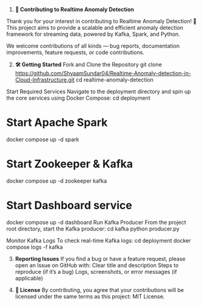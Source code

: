 1. **🤝 Contributing to Realtime Anomaly Detection**

Thank you for your interest in contributing to Realtime Anomaly Detection! 🚀
This project aims to provide a scalable and efficient anomaly detection framework for streaming data, powered by Kafka, Spark, and Python.

We welcome contributions of all kinds — bug reports, documentation improvements, feature requests, or code contributions.

2. **🛠️ Getting Started**
Fork and Clone the Repository
git clone https://github.com/ShyaamSundar04/Realtime-Anomaly-detection-in-Cloud-Infrastructure.git
cd realtime-anomaly-detection

Start Required Services
Navigate to the deployment directory and spin up the core services using Docker Compose:
cd deployment
# Start Apache Spark
docker compose up -d spark
# Start Zookeeper & Kafka
docker compose up -d zookeeper kafka
# Start Dashboard service
docker compose up -d dashboard
Run Kafka Producer
From the project root directory, start the Kafka producer:
cd kafka
python producer.py

Monitor Kafka Logs
To check real-time Kafka logs:
cd deployment
docker compose logs -f kafka

3. **Reporting Issues**
If you find a bug or have a feature request, please open an Issue on GitHub with:
Clear title and description
Steps to reproduce (if it’s a bug)
Logs, screenshots, or error messages (if applicable)

4. **📄 License**
By contributing, you agree that your contributions will be licensed under the same terms as this project: MIT License.

